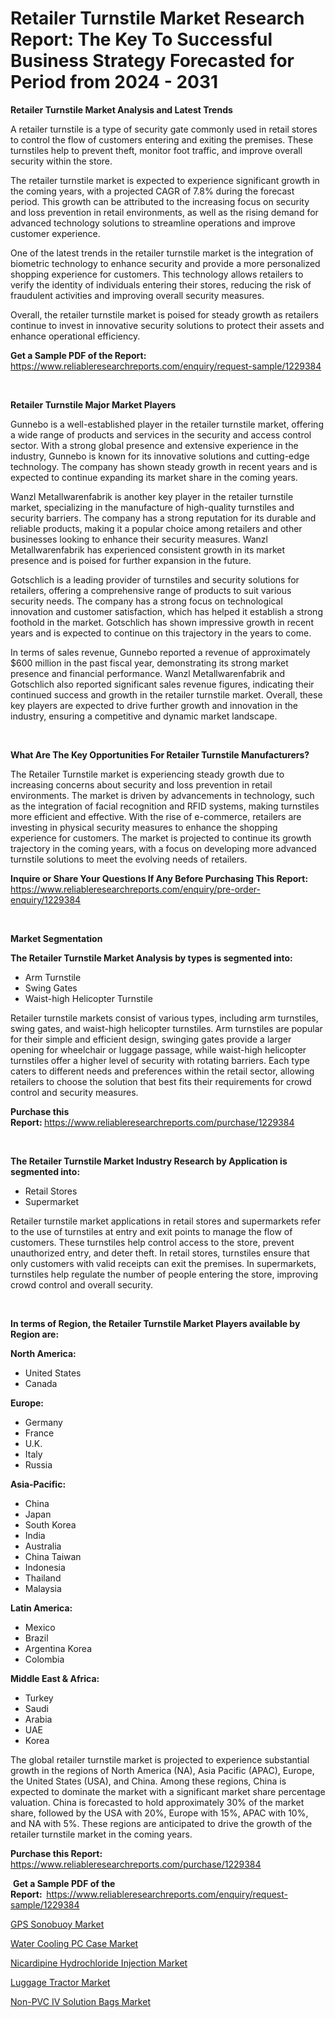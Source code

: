 <p><h1>Retailer Turnstile Market Research Report: The Key To Successful Business Strategy Forecasted for Period from 2024 - 2031</h1></p><p><strong>Retailer Turnstile Market Analysis and Latest Trends</strong></p>
<p><p>A retailer turnstile is a type of security gate commonly used in retail stores to control the flow of customers entering and exiting the premises. These turnstiles help to prevent theft, monitor foot traffic, and improve overall security within the store.</p><p>The retailer turnstile market is expected to experience significant growth in the coming years, with a projected CAGR of 7.8% during the forecast period. This growth can be attributed to the increasing focus on security and loss prevention in retail environments, as well as the rising demand for advanced technology solutions to streamline operations and improve customer experience.</p><p>One of the latest trends in the retailer turnstile market is the integration of biometric technology to enhance security and provide a more personalized shopping experience for customers. This technology allows retailers to verify the identity of individuals entering their stores, reducing the risk of fraudulent activities and improving overall security measures.</p><p>Overall, the retailer turnstile market is poised for steady growth as retailers continue to invest in innovative security solutions to protect their assets and enhance operational efficiency.</p></p>
<p><strong>Get a Sample PDF of the Report:&nbsp;</strong> <a href="https://www.reliableresearchreports.com/enquiry/request-sample/1229384">https://www.reliableresearchreports.com/enquiry/request-sample/1229384</a></p>
<p>&nbsp;</p>
<p><strong>Retailer Turnstile Major Market Players</strong></p>
<p><p>Gunnebo is a well-established player in the retailer turnstile market, offering a wide range of products and services in the security and access control sector. With a strong global presence and extensive experience in the industry, Gunnebo is known for its innovative solutions and cutting-edge technology. The company has shown steady growth in recent years and is expected to continue expanding its market share in the coming years.</p><p>Wanzl Metallwarenfabrik is another key player in the retailer turnstile market, specializing in the manufacture of high-quality turnstiles and security barriers. The company has a strong reputation for its durable and reliable products, making it a popular choice among retailers and other businesses looking to enhance their security measures. Wanzl Metallwarenfabrik has experienced consistent growth in its market presence and is poised for further expansion in the future.</p><p>Gotschlich is a leading provider of turnstiles and security solutions for retailers, offering a comprehensive range of products to suit various security needs. The company has a strong focus on technological innovation and customer satisfaction, which has helped it establish a strong foothold in the market. Gotschlich has shown impressive growth in recent years and is expected to continue on this trajectory in the years to come.</p><p>In terms of sales revenue, Gunnebo reported a revenue of approximately $600 million in the past fiscal year, demonstrating its strong market presence and financial performance. Wanzl Metallwarenfabrik and Gotschlich also reported significant sales revenue figures, indicating their continued success and growth in the retailer turnstile market. Overall, these key players are expected to drive further growth and innovation in the industry, ensuring a competitive and dynamic market landscape.</p></p>
<p>&nbsp;</p>
<p><strong>What Are The Key Opportunities For Retailer Turnstile Manufacturers?</strong></p>
<p><p>The Retailer Turnstile market is experiencing steady growth due to increasing concerns about security and loss prevention in retail environments. The market is driven by advancements in technology, such as the integration of facial recognition and RFID systems, making turnstiles more efficient and effective. With the rise of e-commerce, retailers are investing in physical security measures to enhance the shopping experience for customers. The market is projected to continue its growth trajectory in the coming years, with a focus on developing more advanced turnstile solutions to meet the evolving needs of retailers.</p></p>
<p><strong>Inquire or Share Your Questions If Any Before Purchasing This Report:</strong> <a href="https://www.reliableresearchreports.com/enquiry/pre-order-enquiry/1229384">https://www.reliableresearchreports.com/enquiry/pre-order-enquiry/1229384</a></p>
<p>&nbsp;</p>
<p><strong>Market Segmentation</strong></p>
<p><strong>The Retailer Turnstile Market Analysis by types is segmented into:</strong></p>
<p><ul><li>Arm Turnstile</li><li>Swing Gates</li><li>Waist-high Helicopter Turnstile</li></ul></p>
<p><p>Retailer turnstile markets consist of various types, including arm turnstiles, swing gates, and waist-high helicopter turnstiles. Arm turnstiles are popular for their simple and efficient design, swinging gates provide a larger opening for wheelchair or luggage passage, while waist-high helicopter turnstiles offer a higher level of security with rotating barriers. Each type caters to different needs and preferences within the retail sector, allowing retailers to choose the solution that best fits their requirements for crowd control and security measures.</p></p>
<p><strong>Purchase this Report:&nbsp;</strong><a href="https://www.reliableresearchreports.com/purchase/1229384">https://www.reliableresearchreports.com/purchase/1229384</a></p>
<p>&nbsp;</p>
<p><strong>The Retailer Turnstile Market Industry Research by Application is segmented into:</strong></p>
<p><ul><li>Retail Stores</li><li>Supermarket</li></ul></p>
<p><p>Retailer turnstile market applications in retail stores and supermarkets refer to the use of turnstiles at entry and exit points to manage the flow of customers. These turnstiles help control access to the store, prevent unauthorized entry, and deter theft. In retail stores, turnstiles ensure that only customers with valid receipts can exit the premises. In supermarkets, turnstiles help regulate the number of people entering the store, improving crowd control and overall security.</p></p>
<p>&nbsp;</p>
<p><strong>In terms of Region, the Retailer Turnstile Market Players available by Region are:</strong></p>
<p>
    <p> <strong> North America: </strong>
        <ul>
            <li>United States</li>
            <li>Canada</li>
        </ul>
        </p> 
    <p> <strong> Europe: </strong>
        <ul>
            <li>Germany</li>
            <li>France</li>
            <li>U.K.</li>
            <li>Italy</li>
            <li>Russia</li>
        </ul>
        </p> 
    <p> <strong> Asia-Pacific: </strong>
        <ul>
            <li>China</li>
            <li>Japan</li>
            <li>South Korea</li>
            <li>India</li>
            <li>Australia</li>
            <li>China Taiwan</li>
            <li>Indonesia</li>
            <li>Thailand</li>
            <li>Malaysia</li>
        </ul>
        </p> 
    <p> <strong> Latin America: </strong>
        <ul>
            <li>Mexico</li>
            <li>Brazil</li>
            <li>Argentina Korea</li>
            <li>Colombia</li>
        </ul>
        </p> 
    <p> <strong> Middle East & Africa: </strong>
        <ul>
            <li>Turkey</li>
            <li>Saudi</li>
            <li>Arabia</li>
            <li>UAE</li>
            <li>Korea</li>
        </ul>
    </p>
    </p>
<p><p>The global retailer turnstile market is projected to experience substantial growth in the regions of North America (NA), Asia Pacific (APAC), Europe, the United States (USA), and China. Among these regions, China is expected to dominate the market with a significant market share percentage valuation. China is forecasted to hold approximately 30% of the market share, followed by the USA with 20%, Europe with 15%, APAC with 10%, and NA with 5%. These regions are anticipated to drive the growth of the retailer turnstile market in the coming years.</p></p>
<p><strong>Purchase this Report: </strong><a href="https://www.reliableresearchreports.com/purchase/1229384">https://www.reliableresearchreports.com/purchase/1229384</a></p>
<p>&nbsp;<strong>Get a Sample PDF of the Report:&nbsp;&nbsp;</strong><a href="https://www.reliableresearchreports.com/enquiry/request-sample/1229384">https://www.reliableresearchreports.com/enquiry/request-sample/1229384</a></p>
<p><strong></strong></p>
<p><p><a href="https://github.com/kosella/Market-Research-Report-List-2/blob/main/gps-sonobuoy-market.md">GPS Sonobuoy Market</a></p><p><a href="https://medium.com/@juleshahn3456/water-cooling-pc-case-market-share-evolution-and-market-growth-trends-2024-2031-1a8a8373db6a">Water Cooling PC Case Market</a></p><p><a href="https://issuu.com/reportprime-2/docs/nicardipine-hydrochloride-injection-market-size-20">Nicardipine Hydrochloride Injection Market</a></p><p><a href="https://medium.com/@juleshahn3456/luggage-tractor-nbsp-market-focuses-on-market-share-size-and-projected-forecast-till-2031-0fd69df267e8">Luggage Tractor Market</a></p><p><a href="https://issuu.com/reportprime-2/docs/non-pvc-iv-solution-bags-market-size-2030.pptx">Non-PVC IV Solution Bags Market</a></p></p>